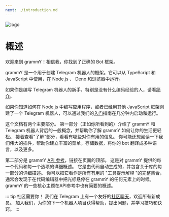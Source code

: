 ```yaml
---
next: ./introduction.md
---
```


![logo](/grammY.png)

# 概述

欢迎来到 grammY！相信我，你找到了正确的 Bot 框架。

grammY 是一个用于创建 Telegram 机器人的框架。它可以从 TypeScript 和 JavaScript 中使用，在 Node.js 、 Deno 和浏览器中运行。

如果你是编写 Telegram 机器人的新手，特别是没有什么编码经验的人，请看[简介](./introduction.md)。

如果你知道如何在 Node.js 中编写应用程序，或者已经用其他 JavaScript 框架创建了一个 Telegram 机器人，可以通过我们的[入门](./getting-started.md)指南在几分钟内启动和运行。

这个文档有两个主要部分。
第一部分（正如你所看到的）介绍了 grammY 和 Telegram 机器人背后的一般概念，并帮助你了解 grammY 如何让你的生活更轻松。
接着查看"了解"部分，看看有哪些对你有用的信息。
你可能还想阅读一下我们伟大的插件，帮助你建立丰富的菜单，存储数据，将你的 bot 翻译成多种语言，以及更多。

第二部分是 grammY [API 参考](https://doc.deno.land/https/deno.land/x/grammy/mod.ts)，链接在页面的顶部。
这是对 grammY 提供的每一个代码和每一个选项的详细概述。
它是由代码自动生成的，并包含关于库的每一部分的详细描述。
你可以把它看作是所有有用的 "工具提示解释 "的完整集合，通常会发现于在代码编辑器中把光标悬停在 grammY 的任何元素上的时候。
grammY 的一些核心主题在API参考中也有简要的概述。

::: tip 社区需要你！
我们在 Telegram 上有一个友好的[社区聊天](https://t.me/grammyjs)，欢迎所有新成员。
加入我们，为你的下一个机器人项目获得帮助，提出问题，并学习技巧和诀窍。
:::
